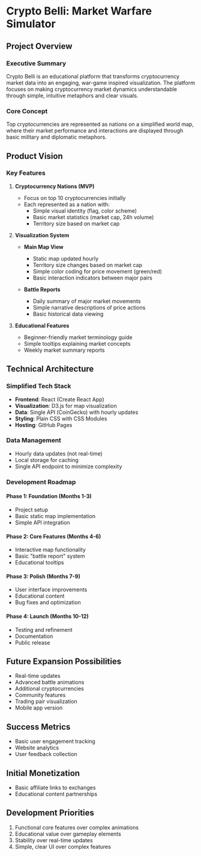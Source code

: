 # Crypto Belli: Market Warfare Simulator
## Project Overview

### Executive Summary
Crypto Belli is an educational platform that transforms cryptocurrency market data into an engaging, war-game inspired visualization. The platform focuses on making cryptocurrency market dynamics understandable through simple, intuitive metaphors and clear visuals.

### Core Concept
Top cryptocurrencies are represented as nations on a simplified world map, where their market performance and interactions are displayed through basic military and diplomatic metaphors.

## Product Vision

### Key Features
1. **Cryptocurrency Nations (MVP)**
   - Focus on top 10 cryptocurrencies initially
   - Each represented as a nation with:
     * Simple visual identity (flag, color scheme)
     * Basic market statistics (market cap, 24h volume)
     * Territory size based on market cap

2. **Visualization System**
   - **Main Map View**
     * Static map updated hourly
     * Territory size changes based on market cap
     * Simple color coding for price movement (green/red)
     * Basic interaction indicators between major pairs

   - **Battle Reports**
     * Daily summary of major market movements
     * Simple narrative descriptions of price actions
     * Basic historical data viewing

3. **Educational Features**
   - Beginner-friendly market terminology guide
   - Simple tooltips explaining market concepts
   - Weekly market summary reports

## Technical Architecture

### Simplified Tech Stack
- **Frontend**: React (Create React App)
- **Visualization**: D3.js for map visualization
- **Data**: Single API (CoinGecko) with hourly updates
- **Styling**: Plain CSS with CSS Modules
- **Hosting**: GitHub Pages

### Data Management
- Hourly data updates (not real-time)
- Local storage for caching
- Single API endpoint to minimize complexity

### Development Roadmap

#### Phase 1: Foundation (Months 1-3)
- Project setup
- Basic static map implementation
- Simple API integration

#### Phase 2: Core Features (Months 4-6)
- Interactive map functionality
- Basic "battle report" system
- Educational tooltips

#### Phase 3: Polish (Months 7-9)
- User interface improvements
- Educational content
- Bug fixes and optimization

#### Phase 4: Launch (Months 10-12)
- Testing and refinement
- Documentation
- Public release

## Future Expansion Possibilities
- Real-time updates
- Advanced battle animations
- Additional cryptocurrencies
- Community features
- Trading pair visualization
- Mobile app version

## Success Metrics
- Basic user engagement tracking
- Website analytics
- User feedback collection

## Initial Monetization
- Basic affiliate links to exchanges
- Educational content partnerships

## Development Priorities
1. Functional core features over complex animations
2. Educational value over gameplay elements
3. Stability over real-time updates
4. Simple, clear UI over complex features
